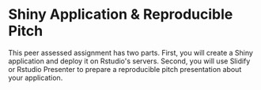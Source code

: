 # Shiny Application & Reproducible Pitch

This peer assessed assignment has two parts. 
First, you will create a Shiny application and deploy it on Rstudio's servers. 
Second, you will use Slidify or Rstudio Presenter to prepare a reproducible pitch presentation about your application.
